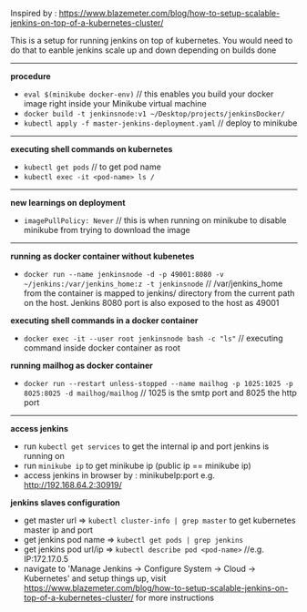Inspired by : https://www.blazemeter.com/blog/how-to-setup-scalable-jenkins-on-top-of-a-kubernetes-cluster/

This is a setup for running jenkins on top of kubernetes.
You would need to do that to eanble jenkins scale up and down depending on builds done

---
**procedure**
- `eval $(minikube docker-env)` // this enables you build your docker image right inside your Minikube virtual machine
- `docker build -t jenkinsnode:v1 ~/Desktop/projects/jenkinsDocker/`
- `kubectl apply -f master-jenkins-deployment.yaml` // deploy to minikube

---
**executing shell commands on kubernetes**
- `kubectl get pods` // to get pod name
- `kubectl exec -it <pod-name> ls /`

---
**new learnings on deployment**
- `imagePullPolicy: Never` // this is when running on minikube to disable minikube from trying to download the image

---
**running as docker container without kubenetes**
- `docker run --name jenkinsnode -d -p 49001:8080 -v ~/jenkins:/var/jenkins_home:z -t jenkinsnode` // /var/jenkins_home from the container is mapped to jenkins/ directory from the current path on the host. Jenkins 8080 port is also exposed to the host as 49001

**executing shell commands in a docker container**
- `docker exec -it --user root jenkinsnode bash -c "ls"` // executing command inside docker container as root

**running mailhog as docker container**
- `docker run --restart unless-stopped --name mailhog -p 1025:1025 -p 8025:8025 -d mailhog/mailhog` // 1025 is the smtp port and 8025 the http port

---
**access jenkins**
- run `kubectl get services` to get the internal ip and port jenkins is running on
- run `minikube ip` to get minikube ip (public ip == minikube ip)
- access jenkins in browser by : minikubeIp:port e.g. http://192.168.64.2:30919/

**jenkins slaves configuration**
- get master url => `kubectl cluster-info | grep master` to get kubernetes master ip and port
- get jenkins pod name => `kubectl get pods | grep jenkins`
- get jenkins pod url/ip => `kubectl describe pod <pod-name>` //e.g. IP:172.17.0.5
- navigate to 'Manage Jenkins -> Configure System -> Cloud -> Kubernetes' and setup things up, visit https://www.blazemeter.com/blog/how-to-setup-scalable-jenkins-on-top-of-a-kubernetes-cluster/ for more instructions

